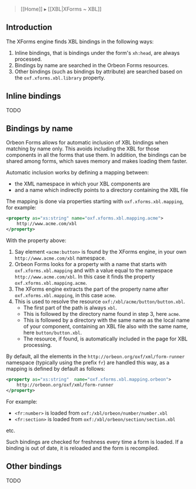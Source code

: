 > [[Home]] ▸ [[XBL|XForms ~ XBL]]

## Introduction

The XForms engine finds XBL bindings in the following ways:

1. Inline bindings, that is bindings under the form's `xh:head`, are always processed.
2. Bindings by name are searched in the Orbeon Forms resources.
3. Other bindings (such as bindings by attribute) are searched based on the `oxf.xforms.xbl.library` property.

## Inline bindings

TODO

## Bindings by name

Orbeon Forms allows for automatic inclusion of XBL bindings when matching by name only. This avoids including the XBL for those components in all the forms that use them. In addition, the bindings can be shared among forms, which saves memory and makes loading them faster.

Automatic inclusion works by defining a mapping between:

- the XML namespace in which your XBL components are
- and a name which indirectly points to a directory containing the XBL file

The mapping is done via properties starting with `oxf.xforms.xbl.mapping`, for example:

```xml
<property as="xs:string" name="oxf.xforms.xbl.mapping.acme">
    http://www.acme.com/xbl
</property>
```

With the property above:

1. Say element `<acme:button>` is found by the XForms engine, in your own `http://www.acme.com/xbl` namespace.
2. Orbeon Forms looks for a property with a name that starts with `oxf.xforms.xbl.mapping` and with a value equal to the namespace `http://www.acme.com/xbl`. In this case it finds the property `oxf.xforms.xbl.mapping.acme`.
3. The XForms engine extracts the part of the property name after `oxf.xforms.xbl.mapping`, in this case `acme`.
4. This is used to resolve the resource `oxf:/xbl/acme/button/button.xbl`.
    * The first part of the path is always `xbl`.
    * This is followed by the directory name found in step 3, here `acme`.
    * This is followed by a directory with the same name as the local name of your component, containing an XBL file also with the same name, here `button/button.xbl`.  
    * The resource, if found, is automatically included in the page for XBL processing.

By default, all the elements in the `http://orbeon.org/oxf/xml/form-runner` namespace (typically using the prefix `fr`) are handled this way, as a mapping is defined by default as follows:

```xml
<property as="xs:string"  name="oxf.xforms.xbl.mapping.orbeon">
    http://orbeon.org/oxf/xml/form-runner
</property>
```

For example:

- `<fr:number>` is loaded from `oxf:/xbl/orbeon/number/number.xbl`
- `<fr:section>` is loaded from `oxf:/xbl/orbeon/section/section.xbl`

etc.

Such bindings are checked for freshness every time a form is loaded. If a binding is out of date, it is reloaded and the form is recompiled.

## Other bindings

TODO